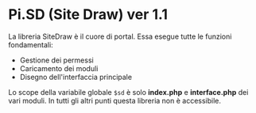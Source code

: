 # Pi.SD (Site Draw) ver 1.1

La libreria SiteDraw è il cuore di portal. Essa esegue tutte le funzioni fondamentali:
 - Gestione dei permessi
 - Caricamento dei moduli
 - Disegno dell'interfaccia principale

Lo scope della variabile globale `$sd` è solo **index.php** e **interface.php** dei vari moduli. In tutti gli altri punti questa libreria non è accessibile.

